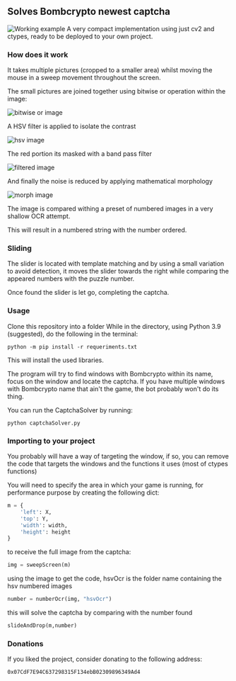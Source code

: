 ﻿## Solves Bombcrypto newest captcha
![Working example](https://i.imgur.com/2AqbIJO.gif)
A very compact implementation using just cv2 and ctypes, ready to be deployed to your own project.

### How does it work

It takes multiple pictures (cropped to a smaller area) whilst moving the mouse in a sweep movement throughout the screen.

The small pictures are joined together using bitwise or operation within the image:

![bitwise or image](https://i.imgur.com/yHlipeX.png)

A HSV filter is applied to isolate the contrast

![hsv image](https://i.imgur.com/i1c4Jlf.png)

The red portion its masked with a band pass filter

![filtered image](https://i.imgur.com/lx6YGcP.png)

And finally the noise is reduced by applying mathematical morphology

![morph image](https://i.imgur.com/dgTGPTG.png)

The image is compared withing a preset of numbered images in a very shallow OCR attempt.

This will result in a numbered string with the number ordered.

### Sliding

The slider is located with template matching and by using a small variation to avoid detection, it moves the slider towards the right while comparing the appeared numbers with the puzzle number.

Once found the slider is let go, completing the captcha.

### Usage

Clone this repository into a folder
While in the directory, using Python 3.9 (suggested), do the following in the terminal:

`python -m pip install -r requeriments.txt`

This will install the used libraries.

The program will try to find windows with Bombcrypto within its name, focus on the window and locate the captcha.
If you have multiple windows with Bombcrypto name that ain't the game, the bot probably won't do its thing.

You can run the CaptchaSolver by running:

`python captchaSolver.py`

### Importing to your project

You probably will have a way of targeting the window, if so, you can remove the code that targets the windows and the functions it uses (most of ctypes functions)

You will need to specify the area in which your game is running, for performance purpose by creating the following dict:
```python
m = {
    'left': X,
    'top': Y,
    'width': width,
    'height': height
}
```

to receive the full image from the captcha:

```python
img = sweepScreen(m)
```

using the image to get the code, hsvOcr is the folder name containing the hsv numbered images
```python
number = numberOcr(img, "hsvOcr")
```

this will solve the captcha by comparing with the number found
```python
slideAndDrop(m,number)
```

### Donations

If you liked the project, consider donating to the following address:

`0x07CdF7E94C637298315F134ebB02309896349Ad4`
